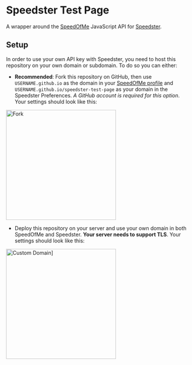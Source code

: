 # Speedster Test Page

A wrapper around the [SpeedOfMe] JavaScript API for [Speedster].

## Setup

In order to use your own API key with Speedster, you need to host this repository on your own domain or subdomain.
To do so you can either:

- **Recommended**: Fork this repository on GitHub, then use `USERNAME.github.io` as the domain in your [SpeedOfMe profile](http://speedof.me/api/user/user_settings.php) and `USERNAME.github.io/speedster-test-page` as your domain in the Speedster Preferences. *A GitHub account is required for this option*. Your settings should look like this:

<img src="https://raw.githubusercontent.com/kaishin/speedster-test-page/gh-pages/fork-screenshot.png" alt="Fork" width="300">

- Deploy this repository on your server and use your own domain in both SpeedOfMe and Speedster. **Your server needs to support TLS**. Your settings should look like this:

<img src="https://raw.githubusercontent.com/kaishin/speedster-test-page/gh-pages/own-domain-screenshot.png" alt="Custom Domain]" width="300">

[SpeedOfMe]: http://speedof.me
[Speedster]: https://speedsterapp.com
